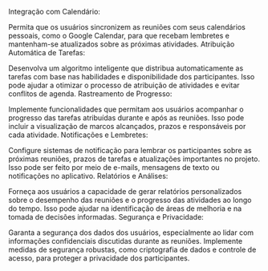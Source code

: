Integração com Calendário: 

Permita que os usuários sincronizem as reuniões com seus calendários pessoais, como o Google Calendar, para que recebam lembretes e mantenham-se atualizados sobre as próximas atividades.
Atribuição Automática de Tarefas:

Desenvolva um algoritmo inteligente que distribua automaticamente as tarefas com base nas habilidades e disponibilidade dos participantes. Isso pode ajudar a otimizar o processo de atribuição de atividades e evitar conflitos de agenda.
Rastreamento de Progresso:

Implemente funcionalidades que permitam aos usuários acompanhar o progresso das tarefas atribuídas durante e após as reuniões. Isso pode incluir a visualização de marcos alcançados, prazos e responsáveis por cada atividade.
Notificações e Lembretes:

Configure sistemas de notificação para lembrar os participantes sobre as próximas reuniões, prazos de tarefas e atualizações importantes no projeto. Isso pode ser feito por meio de e-mails, mensagens de texto ou notificações no aplicativo.
Relatórios e Análises:

Forneça aos usuários a capacidade de gerar relatórios personalizados sobre o desempenho das reuniões e o progresso das atividades ao longo do tempo. Isso pode ajudar na identificação de áreas de melhoria e na tomada de decisões informadas.
Segurança e Privacidade:

Garanta a segurança dos dados dos usuários, especialmente ao lidar com informações confidenciais discutidas durante as reuniões. Implemente medidas de segurança robustas, como criptografia de dados e controle de acesso, para proteger a privacidade dos participantes.